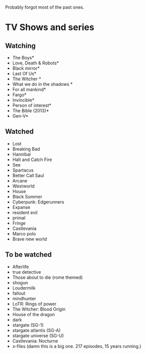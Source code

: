 Probably forgot most of the past ones. 

# TV Shows and series

## Watching

- The Boys*
- Love, Death & Robots*
- Black mirror*
- Last Of Us*
- The Witcher *
- What we do in the shadows *
- For all mankind*
- Fargo*
- Invincible*
- Person of interest*
- The Bible (2013)*
- Gen-V*

## Watched
- Lost
- Breaking Bad
- Hannibal
- Halt and Catch Fire
- See
- Spartacus
- Better Call Saul
- Arcane
- Westworld
- House
- Black Summer
- Cyberpunk: Edgerunners
- Expanse
- resident evil
- primal
- Fringe
- Castlevania
- Marco polo
- Brave new world



## To be watched

- Afterlife
- true detective
- Those about to die (rome themed)
- shogun
- Loudermilk
- fallout
- mindhunter
- LoTR: Rings of power
- The Witcher: Blood Origin
- House of the dragon
- dark
- stargate (SG-1)
- stargate atlantis (SG-A)
- stargate universe (SG-U)
- Castlevania: Nocturne
- x-files (damn this is a big one. 217 episodes, 15 years running.)
